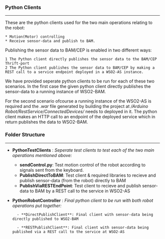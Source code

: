 ### Python Clients
-----------------

These are the python clients used for the two main operations relating to the robot: 

	* Motion(Motor) controlling
    * Receive sensor-data and publish to BAM.

Publishing the sensor data to BAM/CEP is enabled in two different ways:

	1 The Python client directly publishes the sensor data to the BAM/CEP Thrift-port
    2 The Python client publishes the sensor data to BAM/CEP by making a REST call to a service endpoint deployed in a WSO2-AS instance.

We have provided seperate python clients to be run for each of these two scenarios. In the first case the given python client directly publishes the sensor-data to a running instance of WSO2-BAM.

For the second scenario ofcourse a running instance of the WSO2-AS is required and the *.war* file generated by building the project at */Arduino Robot/RestService/ConnectedDevices/* needs to deployed in it. The python client makes an HTTP call to an endpoint of the deployed service which in return publishes the data to WSO2-BAM.


### Folder Structure
-----------------
* **PythonTestClients** : *Seperate test clients to test each of the two main operations mentioned above:*
	- **sendControl.py**: Test motion control of the robot according to signals sent from the keyboard.
	- **PublishDirectToBAM**: Test client & required libraries to recieve and publish sensor-data (from the robot) directly to BAM
    - **PublishViaRESTEndPoint**: Test client to recieve and publish sensor-data to BAM by a REST call to the service in WSO2-AS
    
* **PythonRobotController** : *Final python client to be run with both robot operations put together:*

		- **DirectPublishClient**: Final client with sensor-data being directly published to WSO2-BAM
        
        - **RESTPublishClient**: Final client with sensor-data being published via a REST call to the service at WSO2-AS

        


